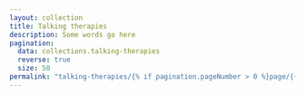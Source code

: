 ```yaml
---
layout: collection
title: Talking therapies
description: Some words go here
pagination:
  data: collections.talking-therapies
  reverse: true
  size: 50
permalink: "talking-therapies/{% if pagination.pageNumber > 0 %}page/{{ pagination.pageNumber + 1 }}{% endif %}/"
---
```

